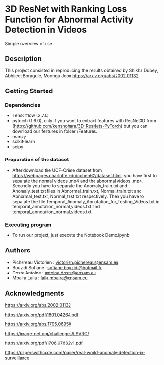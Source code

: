 # 3D ResNet with Ranking Loss Function for Abnormal Activity Detection in VideosSimple overview of use## DescriptionThis project consisted in reproducing the results obtained by Shikha Dubey, Abhijeet Boragule,Moongu Jeon <https://arxiv.org/abs/2002.01132>## Getting Started### Dependencies* Tensorflow (2.7.0)* pytorch (1.6.0), only if you want to extract features with ResNet3D from (https://github.com/kenshohara/3D-ResNets-PyTorch) but you can download our features in folder /Features.* numpy* scikit-learn* scipy### Preparation of the dataset* After download the UCF-Crime dataset from https://webpages.charlotte.edu/cchen62/dataset.html, you have first to separate the normal videos .mp4 and the abnormal videos .mp4. Secondly you have to separate the Anomaly_train.txt and Anomaly_test.txt files in Abnormal_train.txt, Normal_train.txt and Abnormal_test.txt, Normal_test.txt respectively. Then you have to separate the file Temporal_Anomaly_Annotation_for_Testing_Videos.txt in temporal_annotation_normal_videos.txt and temporal_annotation_normal_videos.txt.### Executing program* To run our project, just execute the Notebook Demo.ipynb## Authors* Pichereau Victorien : victorien.pichereau@ensam.eu* Bouzidi Sofiane : sofiane.bouzidi@hotmail.fr* Doste Antoine : antoine.doste@ensam.eu* Mbaira Laila : laila.mbaira@ensam.eu## Acknowledgments<https://arxiv.org/abs/2002.01132><https://arxiv.org/pdf/1801.04264.pdf><https://arxiv.org/abs/1705.06950><https://image-net.org/challenges/LSVRC/><https://arxiv.org/pdf/1708.07632v1.pdf><https://paperswithcode.com/paper/real-world-anomaly-detection-in-surveillance>
